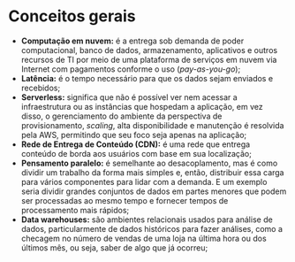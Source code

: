 # Conceitos gerais

- **Computação em nuvem:** é a entrega sob demanda de poder computacional, banco
  de dados, armazenamento, aplicativos e outros recursos de TI por meio de uma
  plataforma de serviços em nuvem via Internet com pagamentos conforme o uso
  (_pay-as-you-go_);
- **Latência:** é o tempo necessário para que os dados sejam enviados e recebidos;
- **Serverless:** significa que não é possível ver nem acessar a infraestrutura
  ou as instâncias que hospedam a aplicação, em vez disso, o gerenciamento do
  ambiente da perspectiva de provisionamento, _scaling_, alta disponibilidade e
  manutenção é resolvida pela AWS, permitindo que seu foco seja apenas na
  aplicação;
- **Rede de Entrega de Conteúdo (CDN):** é uma rede que entrega conteúdo de borda
  aos usuários com base em sua localização;
- **Pensamento paralelo:** é semelhante ao desacoplamento, mas é como dividir um
  trabalho da forma mais simples e, então, distribuir essa carga para vários
  componentes para lidar com a demanda. E um exemplo seria dividir grandes
  conjuntos de dados em partes menores que podem ser processadas ao mesmo tempo
  e fornecer tempos de processamento mais rápidos;
- **Data warehouses:** são ambientes relacionais usados para análise de dados,
  particularmente de dados históricos para fazer análises, como a checagem no
  número de vendas de uma loja na última hora ou dos últimos mês, ou seja, saber
  de algo que já ocorreu;
